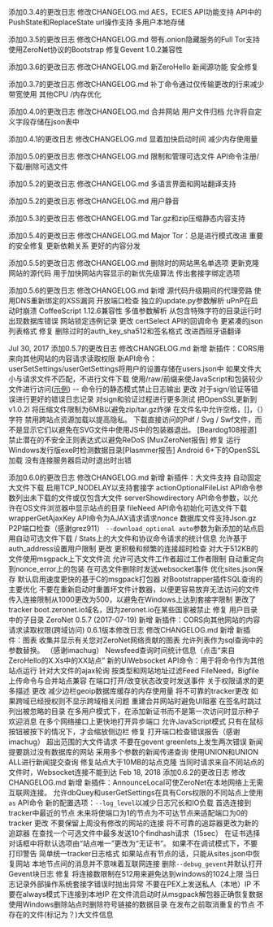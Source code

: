 添加0.3.4的更改日志
	修改CHANGELOG.md
		AES，ECIES API功能支持
		API中的PushState和ReplaceState url操作支持
		多用户本地存储

添加0.3.5的更改日志
	修改CHANGELOG.md
		带有.onion隐藏服务的Full Tor支持
		使用ZeroNet协议的Bootstrap
		修复Gevent 1.0.2兼容性

添加0.3.6的更改日志
	修改CHANGELOG.md
		新ZeroHello
		新闻源功能
		安全修复

添加0.3.7的更改日志
	修改CHANGELOG.md
		补丁命令通过仅传输更改的行来减少带宽使用
		其他CPU /内存优化

添加0.4.0的更改日志
	修改CHANGELOG.md
		合并网站
		用户文件归档
		允许将自定义字段存储在json表中

添加0.4.1的更改日志
	修改CHANGELOG.md
		显着加快启动时间
		减少内存使用量

添加0.5.0的更改日志
	修改CHANGELOG.md
		限制和管理可选文件
		API命令注册/下载/删除可选文件

添加0.5.2的更改日志
	修改CHANGELOG.md
		多语言界面和网站翻译支持

添加0.5.2的更改日志
	修改CHANGELOG.md
		用户静音

添加0.5.3的更改日志
	修改CHANGELOG.md
		Tar.gz和zip压缩静态内容支持

添加0.5.4的更改日志
	修改CHANGELOG.md
		Major Tor：总是进行模式改进
		重要的安全修复
		更新依赖关系
		更好的内容分发

添加0.5.5的更改日志
	修改CHANGELOG.md
		删除时的网站黑名单选项
		更新克隆网站的源代码
		用于加快网站内容显示的新优先级算法
		传出套接字绑定选项

添加0.5.6的更改日志
	修改CHANGELOG.md
		新增
			源代码升级期间的代理旁路
			使用DNS重新绑定的XSS漏洞
			开放端口检查
			独立的update.py参数解析
			uPnP在启动时崩溃
			CoffeeScript 1.12.6兼容性
			多值参数解析
			从包含特殊字符的目录运行时出现数据库错误
			网站锁定违例记录
		更改
			certSelect API的回调命令
			更紧凑的json列表格式
		修复
			删除过时的auth_key_sha512和签名格式
			改进西班牙语翻译

Jul 30, 2017
添加0.5.7的更改日志
	修改CHANGELOG.md
		新增
			新插件：CORS用来向其他网站的内容请求读取权限
			新API命令：userSetSettings/userGetSettings将用户的设置存储在users.json中
			如果文件大小与请求文件不匹配，不进行文件下载
			使用/raw/前缀来使JavaScript和包装较少文件进行访问([示例](http://127.0.0.1:43110/raw/1AsRLpuRxr3pb9p3TKoMXPSWHzh6i7fMGi/en.tar.gz/index.html))
			-- 命令行的静态模式禁止日志输出
		更改
			对于sign/验证等错误进行更好的错误日志记录
			对sign和验证过程进行更多测试
			把OpenSSL更新到v1.0.2l
			将压缩文件限制为6MB以避免zip/tar.gz炸弹
			在文件名中允许空格，[]，（）字符
			禁用跨站点资源加载以提高隐私。
			下载直接访问的Pdf / Svg / Swf文件，而不是显示它们以避免在SVG文件中使用JS中的包装器退出。 [Beardog108报道]
			禁止潜在的不安全正则表达式以避免ReDoS [MuxZeroNet报告]
		修复
			运行Windows发行版exe时检测数据目录[Plasmmer报告]
			Android 6+下的OpenSSL加载
			没有连接服务器启动时退出时出错

添加0.6.0的更改日志
	修改CHANGELOG.md
		新增
			新插件：大文件支持
			自动固定大文件下载
			启用TCP_NODELAY以支持套接字
			actionOptionalFileList API命令参数列出未下载的文件或仅包含大文件
			serverShowdirectory API命令参数，以允许在OS文件浏览器中显示站点的目录
			fileNeed API命令初始化可选文件下载
			wrapperGetAjaxKey API命令为AJAX请求请求nonce
			数据库文件支持Json.gz
			P2P端口检查（感谢grez911）
			`--download_optional auto`参数为新添加的站点启用自动可选文件下载
			/ Stats上的大文件和协议命令请求的统计信息
			允许基于auth_address设置用户限制
		更改
			更积极和频繁的连接超时检查
			对大于512KB的文件使用msgpack上下文文件流
			允许可选文件工作者超过工作者限制
			自动重定向到nonce_error上的包装
			在可选文件删除时发送websocket事件
			优化sites.json保存
			默认启用速度更快的基于C的msgpack打包器
			对Bootstrapper插件SQL查询的主要优化
			不要在重新启动时重置坏文件计数器，以便更容易放弃无法访问的文件
			传入连接限制从1000更改为500，以避免在Windows上达到套接字限制
			更改了tracker boot.zeronet.io域名，因为zeronet.io在某些国家被禁止
		修复
			用户目录中的子目录
		ZeroNet 0.5.7 (2017-07-19)
		新增
			新插件：CORS向其他网站的内容请求读取权限(跨域访问)
0.6.1版本修改日志
	修改CHANGELOG.md
		新增
			新插件：图表
			收集并显示有关您对ZeroNet网络贡献的图表
			允许列表作为sql查询中的参数替换。 （感谢imachug）
			Newsfeed查询时间统计信息（点击“来自ZeroHello的X.Xs中的XX站点”
			新的UiWebsocket API命令：用于将命令作为其他站点运行
			针对大文件的ajax轮询
			按类型和网站地址过滤Feed
			FileNeed，Bigfile上传命令与合并站点兼容
			在端口打开/改变状态改变时发送事件
			关于权限请求的更多描述
		更改
			减少边栏geoip数据库缓存的内存使用量
			将不可靠的tracker更改
			如果跨域已经授权则不显示跨域相关问题
			重建合并网站时避免UI阻塞
			在签名时跳过列出被忽略的目录
			在多用户模式下，在添加新证书而不是第一次访问时显示种子欢迎消息
			在多个网络接口上更快地打开异步端口
			允许JavaScript模式
			只有在鼠标按钮被按下的情况下，才会缩放侧边栏
		修复
			打开端口检查错误报告（感谢imachug）
			超出范围的大文件请求
			不要在gevent greenlets上发生两次错误
			新闻提要跳过没有数据库的网站
			采用多个参数的新闻传递查询
			使用UNION和UNION ALL进行新闻提交查询
			修复站点大于10MB的站点克隆
			当同时请求来自不同站点的文件时，Websocket连接不能到达
Feb 18, 2018
添加0.6.2的更改日志
	修改CHANGELOG.md
		新增
			新插件：AnnounceLocal可使ZeroNet在本地网络上无需互联网连接。
			允许dbQuey和userGetSettings在具有Cors权限的不同站点上使用`as` API命令
			新的配置选项：`--log_level`以减少日志冗长和IO负载
			首选连接到tracker中最近的节点
			未来将使端口为1的节点为不可达节点来适配端口为0的tracker
		更改
			不要保留上周没有修改的网站的连接
			将不可靠的追踪器更改为新的追踪器
			在查找一个可选文件中最多发送10个findhash请求（15sec）
			在证书选择对话框中将默认选项由“站点唯一”更改为“无证书”。
			如果不在调试模式下，不要打印警告
			简单统一tracker日志格式
			如果站点有节点的话，只能从sites.json中恢复网站
			本地节点间的消息并不意味着互联网连接
			删除`--debug_gevent`并默认打开Gevent块日志
		修复
			将连接数限制在512用来避免达到windows的1024上限
			当日志记录外部操作系统套接字错误时抛出异常
			不要在PEX上发送私人（本地）IP
			不要在always模式下连接到本地IP
			在文件流启动时从msgpack解包器正确恢复数据
			使用Windows删除站点时删除符号链接的数据目录
			在发布之前取消重复的节点
			不存在的文件(标记为？)大文件信息

